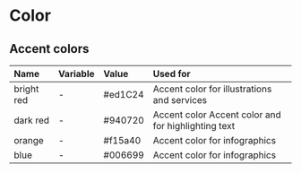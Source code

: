 # Color

## Accent colors

Name          | Variable              | Value          | Used for                                    | 
:------------ | :---------------------|:---------------|:--------------------------------------------|
bright red    | -                     | #ed1C24        | Accent color for illustrations and services
dark red      | -                     | #940720        | Accent color Accent color and for highlighting text
orange        | -                     | #f15a40        | Accent color for infographics
blue          | -                     | #006699        | Accent color for infographics
